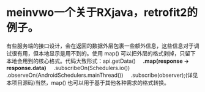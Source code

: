 # meinvwo一个关于RXjava，retrofit2的例子。
有些服务端的接口设计，会在返回的数据外层包裹一些额外信息，这些信息对于调试很有用，但本地显示是用不到的。使用 map() 可以把外层的格式剥掉，只留下本地会用到的核心格式。代码大致形式：api.getData()&#160;&#160;&#160;&#160;<b>
.map(response -> response.data)</b>&#160;&#160;&#160;&#160;
.subscribeOn(Schedulers.io())&#160;&#160;&#160;&#160;
.observeOn(AndroidSchedulers.mainThread())&#160;&#160;&#160;&#160;
.subscribe(observer);(详见本项目源码)当然，map() 也可以用于基于其他各种需求的格式转换。
